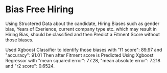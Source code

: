# Bias Free Hiring
 Using Structered Data about the candidate, Hiring Biases such as gender bias, Years of Exerience, current company type etc. which may result in Hiring Bias, should be classified and then Predict a Fitment Score without those biases.

Used Xgboost Classifier to identify those biases with "f1 score": 89.97 and "accuracy": 91.01
Then after Fitment score is Predicted Using Xgboost Regressor with "mean squared error": 77.28, "mean absolute error": 7.218 and "r2 score": 0.6524.
